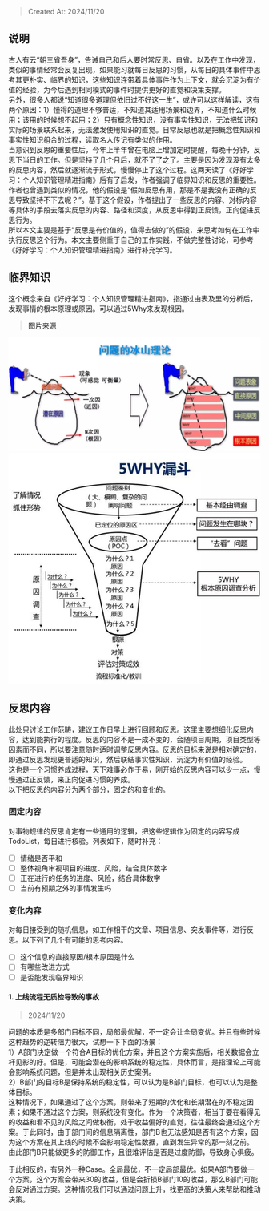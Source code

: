 > Created At: 2024/11/20
## 说明
古人有云“朝三省吾身”，告诫自己和后人要时常反思、自省。以及在工作中发现，类似的事情经常会反复出现，如果能习就每日反思的习惯，从每日的具体事件中思考其更朴实、临界的知识，这些知识连带着具体事件作为上下文，就会沉淀为有价值的经验，为今后遇到相同模式的事件时提供更好的直觉和决策支撑。<br/>
另外，很多人都说“知道很多道理但依旧过不好这一生”，或许可以这样解读，这有两个原因：1）懂得的道理不够普适，不知道其适用场景和边界，不知道什么时候用；该用的时候想不起用；2）只有概念性知识，没有事实性知识，无法把知识和实际的场景联系起来，无法激发使用知识的直觉。日常反思也就是把概念性知识和事实性知识组合的过程，读取名人传记有类似的作用。<br/>
当意识到反思的重要性后，今年上半年曾在电脑上增加定时提醒，每晚十分钟，反思下当日的工作。但是坚持了几个月后，就不了了之了。主要是因为发现没有太多的反思内容，然后就逐渐流于形式，慢慢停止了这个过程。这两天读了《好好学习：个人知识管理精进指南》后有了启发，作者强调了临界知识和反思的重要性。作者也曾遇到类似的情况，他的假设是“假如反思有用，那是不是我没有正确的反思导致坚持不下去呢？”。基于这个假设，作者提出了一些反思的内容、对标内容等具体的手段去落实反思的内容、路径和深度，从反思中得到正反馈，正向促进反思行为。<br/>
所以本文主要是基于“反思是有价值的，值得去做的”的假设，来思考如何在工作中执行反思这个行为。本文主要侧重于自己的工作实践，不做完整性讨论，可参考《好好学习：个人知识管理精进指南》进行补充学习。
## 临界知识
这个概念来自《好好学习：个人知识管理精进指南》，指通过由表及里的分析后，发现事情的根本原理或原因。可以通过5Why来发现根因。<br/>

> [图片来源](https://www.longco.cc/news_d.php?id=39&class=3&fclass=0)

![问题的冰山理论.jpg](pic/冰山理论.jpg)<br/>
![5Why漏斗.jpg](pic/5Why漏斗.jpg)
## 反思内容
此处只讨论工作范畴，建议工作日早上进行回顾和反思。这里主要想细化反思内容，达到能执行的程度。反思的内容不是一成不变的，会随项目周期，项目类型等因素而不同，所以要注意随时适时调整反思内容。反思的目标来说是相对确定的，即通过反思发现更普适的知识，然后联结事实性知识，沉淀为有价值的经验。<br/>
这也是一个习惯养成过程，天下难事必作于易，刚开始的反思内容可以少一点，慢慢通过正反馈，来正向促进习惯的养成。<br/>
以下把反思的内容分为两个部分，固定的和变化的。
### 固定内容
对事物规律的反思肯定有一些通用的逻辑，把这些逻辑作为固定的内容写成TodoList，每日进行核验。列表如下，随时补充：
- [ ] 情绪是否平和
- [ ] 整体视角审视项目的进度、风险，结合具体数字
- [ ] 正在进行的任务的进度、风险，结合具体数字
- [ ] 当前有预期之外的事情发生吗

### 变化内容
对每日接受到的随机信息，如工作相干的文章、项目信息、突发事件等，进行反思。以下列了几个有可能的思考内容。
- [ ] 这个信息的直接原因/根本原因是什么
- [ ] 有哪些改进方式
- [ ] 是否能发现临界知识
#### 1. 上线流程无质检导致的事故
> 2024/11/20

问题的本质是多部门目标不同，局部最优解，不一定会让全局变优。并且有些时候这种趋势的逆转阻力很大，试想一下下面的场景：<br/>
1）A部门决定做一个符合A目标的优化方案，并且这个方案实施后，相关数据会立杆见影的好。但是，可能会潜在的影响系统的稳定性，具体而言，是指理论上可能会影响系统问题，但是并未出现相关历史案例。<br/>
2）B部门的目标B是保持系统的稳定性，可以认为是B部门目标，也可以认为是整体目标。<br/>
这种情况下，如果通过了这个方案，则带来了短期的优化和长期潜在的不稳定因素；如果不通过这个方案，则系统没有变化。作为一个决策者，相当于要在看得见的收益和看不见的风险之间做权衡，处于收益偏好的直觉，往往最终会通过这个方案。于此同时，由于部门间的信息隔离性，部门B也无法感知是否有这个方案，因为这个方案在其上线的时候不会影响稳定性数据，直到发生异常的那一刻之前。<br/>
由此部门B只能做更多的防御工作，且很难评估是否是过度防御，导致身心俱疲。

于此相反的，有另外一种Case。全局最优，不一定局部最优。如果A部门要做一个方案，这个方案会带来30的收益，但是会折损B部门10的收益，那么B部门可能会反对通过方案。这种情况我们可以通过问题上升，找更高的决策人来帮助和推动决策。